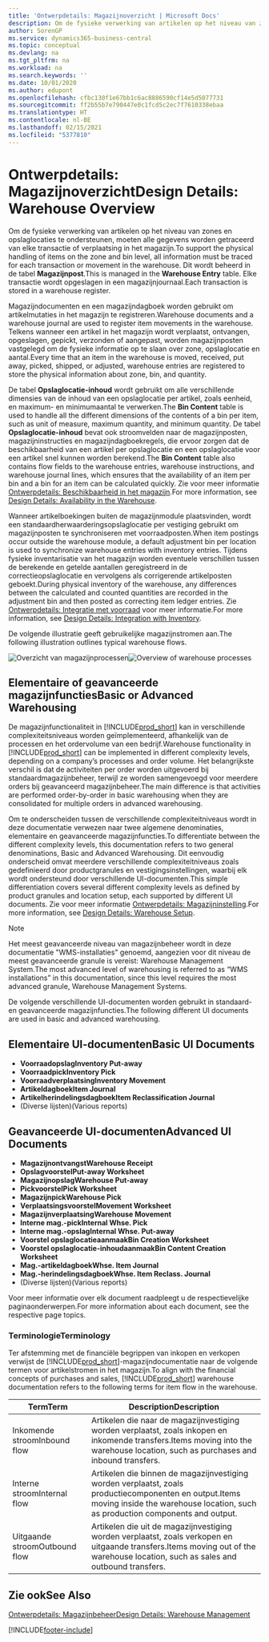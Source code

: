 ```yaml
---
title: 'Ontwerpdetails: Magazijnoverzicht | Microsoft Docs'
description: Om de fysieke verwerking van artikelen op het niveau van zones en opslaglocaties te ondersteunen, moeten alle gegevens worden getraceerd van elke transactie of verplaatsing in het magazijn. Dit wordt beheerd in de tabel **Magazijnpost**. Elke transactie wordt opgeslagen in een magazijnjournaal.
author: SorenGP
ms.service: dynamics365-business-central
ms.topic: conceptual
ms.devlang: na
ms.tgt_pltfrm: na
ms.workload: na
ms.search.keywords: ''
ms.date: 10/01/2020
ms.author: edupont
ms.openlocfilehash: cfbc130f1e67bb1c6ac8886590cf14e5d5077731
ms.sourcegitcommit: ff2b55b7e790447e0c1fcd5c2ec7f7610338ebaa
ms.translationtype: HT
ms.contentlocale: nl-BE
ms.lasthandoff: 02/15/2021
ms.locfileid: "5377810"
---
```

# <a name="design-details-warehouse-overview"></a><span data-ttu-id="e4beb-105">Ontwerpdetails: Magazijnoverzicht</span><span class="sxs-lookup"><span data-stu-id="e4beb-105">Design Details: Warehouse Overview</span></span>
<span data-ttu-id="e4beb-106">Om de fysieke verwerking van artikelen op het niveau van zones en opslaglocaties te ondersteunen, moeten alle gegevens worden getraceerd van elke transactie of verplaatsing in het magazijn.</span><span class="sxs-lookup"><span data-stu-id="e4beb-106">To support the physical handling of items on the zone and bin level, all information must be traced for each transaction or movement in the warehouse.</span></span> <span data-ttu-id="e4beb-107">Dit wordt beheerd in de tabel **Magazijnpost**.</span><span class="sxs-lookup"><span data-stu-id="e4beb-107">This is managed in the **Warehouse Entry** table.</span></span> <span data-ttu-id="e4beb-108">Elke transactie wordt opgeslagen in een magazijnjournaal.</span><span class="sxs-lookup"><span data-stu-id="e4beb-108">Each transaction is stored in a warehouse register.</span></span>  

<span data-ttu-id="e4beb-109">Magazijndocumenten en een magazijndagboek worden gebruikt om artikelmutaties in het magazijn te registreren.</span><span class="sxs-lookup"><span data-stu-id="e4beb-109">Warehouse documents and a warehouse journal are used to register item movements in the warehouse.</span></span> <span data-ttu-id="e4beb-110">Telkens wanneer een artikel in het magazijn wordt verplaatst, ontvangen, opgeslagen, gepickt, verzonden of aangepast, worden magazijnposten vastgelegd om de fysieke informatie op te slaan over zone, opslaglocatie en aantal.</span><span class="sxs-lookup"><span data-stu-id="e4beb-110">Every time that an item in the warehouse is moved, received, put away, picked, shipped, or adjusted, warehouse entries are registered to store the physical information about zone, bin, and quantity.</span></span>

<span data-ttu-id="e4beb-111">De tabel **Opslaglocatie-inhoud** wordt gebruikt om alle verschillende dimensies van de inhoud van een opslaglocatie per artikel, zoals eenheid, en maximum- en minimumaantal te verwerken.</span><span class="sxs-lookup"><span data-stu-id="e4beb-111">The **Bin Content** table is used to handle all the different dimensions of the contents of a bin per item, such as unit of measure, maximum quantity, and minimum quantity.</span></span> <span data-ttu-id="e4beb-112">De tabel **Opslaglocatie-inhoud** bevat ook stroomvelden naar de magazijnposten, magazijninstructies en magazijndagboekregels, die ervoor zorgen dat de beschikbaarheid van een artikel per opslaglocatie en een opslaglocatie voor een artikel snel kunnen worden berekend.</span><span class="sxs-lookup"><span data-stu-id="e4beb-112">The **Bin Content** table also contains flow fields to the warehouse entries, warehouse instructions, and warehouse journal lines, which ensures that the availability of an item per bin and a bin for an item can be calculated quickly.</span></span> <span data-ttu-id="e4beb-113">Zie voor meer informatie [Ontwerpdetails: Beschikbaarheid in het magazijn](design-details-availability-in-the-warehouse.md).</span><span class="sxs-lookup"><span data-stu-id="e4beb-113">For more information, see [Design Details: Availability in the Warehouse](design-details-availability-in-the-warehouse.md).</span></span>  

<span data-ttu-id="e4beb-114">Wanneer artikelboekingen buiten de magazijnmodule plaatsvinden, wordt een standaardherwaarderingsopslaglocatie per vestiging gebruikt om magazijnposten te synchroniseren met voorraadposten.</span><span class="sxs-lookup"><span data-stu-id="e4beb-114">When item postings occur outside the warehouse module, a default adjustment bin per location is used to synchronize warehouse entries with inventory entries.</span></span> <span data-ttu-id="e4beb-115">Tijdens fysieke inventarisatie van het magazijn worden eventuele verschillen tussen de berekende en getelde aantallen geregistreerd in de correctieopslaglocatie en vervolgens als corrigerende artikelposten geboekt.</span><span class="sxs-lookup"><span data-stu-id="e4beb-115">During physical inventory of the warehouse, any differences between the calculated and counted quantities are recorded in the adjustment bin and then posted as correcting item ledger entries.</span></span> <span data-ttu-id="e4beb-116">Zie [Ontwerpdetails: Integratie met voorraad](design-details-integration-with-inventory.md) voor meer informatie.</span><span class="sxs-lookup"><span data-stu-id="e4beb-116">For more information, see [Design Details: Integration with Inventory](design-details-integration-with-inventory.md).</span></span>  

<span data-ttu-id="e4beb-117">De volgende illustratie geeft gebruikelijke magazijnstromen aan.</span><span class="sxs-lookup"><span data-stu-id="e4beb-117">The following illustration outlines typical warehouse flows.</span></span>  

<span data-ttu-id="e4beb-118">![Overzicht van magazijnprocessen](media/design_details_warehouse_management_overview.png "Overzicht van magazijnprocessen")</span><span class="sxs-lookup"><span data-stu-id="e4beb-118">![Overview of warehouse processes](media/design_details_warehouse_management_overview.png "Overview of warehouse processes")</span></span>  

## <a name="basic-or-advanced-warehousing"></a><span data-ttu-id="e4beb-119">Elementaire of geavanceerde magazijnfuncties</span><span class="sxs-lookup"><span data-stu-id="e4beb-119">Basic or Advanced Warehousing</span></span>  
<span data-ttu-id="e4beb-120">De magazijnfunctionaliteit in [!INCLUDE[prod_short](includes/prod_short.md)] kan in verschillende complexiteitsniveaus worden geïmplementeerd, afhankelijk van de processen en het ordervolume van een bedrijf.</span><span class="sxs-lookup"><span data-stu-id="e4beb-120">Warehouse functionality in [!INCLUDE[prod_short](includes/prod_short.md)] can be implemented in different complexity levels, depending on a company’s processes and order volume.</span></span> <span data-ttu-id="e4beb-121">Het belangrijkste verschil is dat de activiteiten per order worden uitgevoerd bij standaardmagazijnbeheer, terwijl ze worden samengevoegd voor meerdere orders bij geavanceerd magazijnbeheer.</span><span class="sxs-lookup"><span data-stu-id="e4beb-121">The main difference is that activities are performed order-by-order in basic warehousing when they are consolidated for multiple orders in advanced warehousing.</span></span>  

 <span data-ttu-id="e4beb-122">Om te onderscheiden tussen de verschillende complexiteitniveaus wordt in deze documentatie verwezen naar twee algemene denominaties, elementaire en geavanceerde magazijnfuncties.</span><span class="sxs-lookup"><span data-stu-id="e4beb-122">To differentiate between the different complexity levels, this documentation refers to two general denominations, Basic and Advanced Warehousing.</span></span> <span data-ttu-id="e4beb-123">Dit eenvoudig onderscheid omvat meerdere verschillende complexiteitniveaus zoals gedefinieerd door productgranules en vestigingsinstellingen, waarbij elk wordt ondersteund door verschillende UI-documenten.</span><span class="sxs-lookup"><span data-stu-id="e4beb-123">This simple differentiation covers several different complexity levels as defined by product granules and location setup, each supported by different UI documents.</span></span> <span data-ttu-id="e4beb-124">Zie voor meer informatie [Ontwerpdetails: Magazijninstelling](design-details-warehouse-setup.md).</span><span class="sxs-lookup"><span data-stu-id="e4beb-124">For more information, see [Design Details: Warehouse Setup](design-details-warehouse-setup.md).</span></span>  

> [!NOTE]  
>  <span data-ttu-id="e4beb-125">Het meest geavanceerde niveau van magazijnbeheer wordt in deze documentatie "WMS-installaties" genoemd, aangezien voor dit niveau de meest geavanceerde granule is vereist: Warehouse Management System.</span><span class="sxs-lookup"><span data-stu-id="e4beb-125">The most advanced level of warehousing is referred to as “WMS installations” in this documentation, since this level requires the most advanced granule, Warehouse Management Systems.</span></span>  

 <span data-ttu-id="e4beb-126">De volgende verschillende UI-documenten worden gebruikt in standaard- en geavanceerde magazijnfuncties.</span><span class="sxs-lookup"><span data-stu-id="e4beb-126">The following different UI documents are used in basic and advanced warehousing.</span></span>  

## <a name="basic-ui-documents"></a><span data-ttu-id="e4beb-127">Elementaire UI-documenten</span><span class="sxs-lookup"><span data-stu-id="e4beb-127">Basic UI Documents</span></span>  

-   <span data-ttu-id="e4beb-128">**Voorraadopslag**</span><span class="sxs-lookup"><span data-stu-id="e4beb-128">**Inventory Put-away**</span></span>  
-   <span data-ttu-id="e4beb-129">**Voorraadpick**</span><span class="sxs-lookup"><span data-stu-id="e4beb-129">**Inventory Pick**</span></span>  
-   <span data-ttu-id="e4beb-130">**Voorraadverplaatsing**</span><span class="sxs-lookup"><span data-stu-id="e4beb-130">**Inventory Movement**</span></span>  
-   <span data-ttu-id="e4beb-131">**Artikeldagboek**</span><span class="sxs-lookup"><span data-stu-id="e4beb-131">**Item Journal**</span></span>  
-   <span data-ttu-id="e4beb-132">**Artikelherindelingsdagboek**</span><span class="sxs-lookup"><span data-stu-id="e4beb-132">**Item Reclassification Journal**</span></span>  
-   <span data-ttu-id="e4beb-133">(Diverse lijsten)</span><span class="sxs-lookup"><span data-stu-id="e4beb-133">(Various reports)</span></span>  

## <a name="advanced-ui-documents"></a><span data-ttu-id="e4beb-134">Geavanceerde UI-documenten</span><span class="sxs-lookup"><span data-stu-id="e4beb-134">Advanced UI Documents</span></span>  

-   <span data-ttu-id="e4beb-135">**Magazijnontvangst**</span><span class="sxs-lookup"><span data-stu-id="e4beb-135">**Warehouse Receipt**</span></span>  
-   <span data-ttu-id="e4beb-136">**Opslagvoorstel**</span><span class="sxs-lookup"><span data-stu-id="e4beb-136">**Put-away Worksheet**</span></span>  
-   <span data-ttu-id="e4beb-137">**Magazijnopslag**</span><span class="sxs-lookup"><span data-stu-id="e4beb-137">**Warehouse Put-away**</span></span>  
-   <span data-ttu-id="e4beb-138">**Pickvoorstel**</span><span class="sxs-lookup"><span data-stu-id="e4beb-138">**Pick Worksheet**</span></span>  
-   <span data-ttu-id="e4beb-139">**Magazijnpick**</span><span class="sxs-lookup"><span data-stu-id="e4beb-139">**Warehouse Pick**</span></span>  
-   <span data-ttu-id="e4beb-140">**Verplaatsingsvoorstel**</span><span class="sxs-lookup"><span data-stu-id="e4beb-140">**Movement Worksheet**</span></span>  
-   <span data-ttu-id="e4beb-141">**Magazijnverplaatsing**</span><span class="sxs-lookup"><span data-stu-id="e4beb-141">**Warehouse Movement**</span></span>  
-   <span data-ttu-id="e4beb-142">**Interne mag.-pick**</span><span class="sxs-lookup"><span data-stu-id="e4beb-142">**Internal Whse. Pick**</span></span>  
-   <span data-ttu-id="e4beb-143">**Interne mag.-opslag**</span><span class="sxs-lookup"><span data-stu-id="e4beb-143">**Internal Whse. Put-away**</span></span>  
-   <span data-ttu-id="e4beb-144">**Voorstel opslaglocatieaanmaak**</span><span class="sxs-lookup"><span data-stu-id="e4beb-144">**Bin Creation Worksheet**</span></span>  
-   <span data-ttu-id="e4beb-145">**Voorstel opslaglocatie-inhoudaanmaak**</span><span class="sxs-lookup"><span data-stu-id="e4beb-145">**Bin Content Creation Worksheet**</span></span>  
-   <span data-ttu-id="e4beb-146">**Mag.-artikeldagboek**</span><span class="sxs-lookup"><span data-stu-id="e4beb-146">**Whse. Item Journal**</span></span>  
-   <span data-ttu-id="e4beb-147">**Mag.-herindelingsdagboek**</span><span class="sxs-lookup"><span data-stu-id="e4beb-147">**Whse. Item Reclass. Journal**</span></span>  
-   <span data-ttu-id="e4beb-148">(Diverse lijsten)</span><span class="sxs-lookup"><span data-stu-id="e4beb-148">(Various reports)</span></span>  

<span data-ttu-id="e4beb-149">Voor meer informatie over elk document raadpleegt u de respectievelijke paginaonderwerpen.</span><span class="sxs-lookup"><span data-stu-id="e4beb-149">For more information about each document, see the respective page topics.</span></span>  

### <a name="terminology"></a><span data-ttu-id="e4beb-150">Terminologie</span><span class="sxs-lookup"><span data-stu-id="e4beb-150">Terminology</span></span>  
<span data-ttu-id="e4beb-151">Ter afstemming met de financiële begrippen van inkopen en verkopen verwijst de [!INCLUDE[prod_short](includes/prod_short.md)]-magazijndocumentatie naar de volgende termen voor artikelstromen in het magazijn.</span><span class="sxs-lookup"><span data-stu-id="e4beb-151">To align with the financial concepts of purchases and sales, [!INCLUDE[prod_short](includes/prod_short.md)] warehouse documentation refers to the following terms for item flow in the warehouse.</span></span>  

|<span data-ttu-id="e4beb-152">Term</span><span class="sxs-lookup"><span data-stu-id="e4beb-152">Term</span></span>|<span data-ttu-id="e4beb-153">Description</span><span class="sxs-lookup"><span data-stu-id="e4beb-153">Description</span></span>|  
|----------|---------------------------------------|  
|<span data-ttu-id="e4beb-154">Inkomende stroom</span><span class="sxs-lookup"><span data-stu-id="e4beb-154">Inbound flow</span></span>|<span data-ttu-id="e4beb-155">Artikelen die naar de magazijnvestiging worden verplaatst, zoals inkopen en inkomende transfers.</span><span class="sxs-lookup"><span data-stu-id="e4beb-155">Items moving into the warehouse location, such as purchases and inbound transfers.</span></span>|  
|<span data-ttu-id="e4beb-156">Interne stroom</span><span class="sxs-lookup"><span data-stu-id="e4beb-156">Internal flow</span></span>|<span data-ttu-id="e4beb-157">Artikelen die binnen de magazijnvestiging worden verplaatst, zoals productiecomponenten en output.</span><span class="sxs-lookup"><span data-stu-id="e4beb-157">Items moving inside the warehouse location, such as production components and output.</span></span>|  
|<span data-ttu-id="e4beb-158">Uitgaande stroom</span><span class="sxs-lookup"><span data-stu-id="e4beb-158">Outbound flow</span></span>|<span data-ttu-id="e4beb-159">Artikelen die uit de magazijnvestiging worden verplaatst, zoals verkopen en uitgaande transfers.</span><span class="sxs-lookup"><span data-stu-id="e4beb-159">Items moving out of the warehouse location, such as sales and outbound transfers.</span></span>|  

## <a name="see-also"></a><span data-ttu-id="e4beb-160">Zie ook</span><span class="sxs-lookup"><span data-stu-id="e4beb-160">See Also</span></span>  
 [<span data-ttu-id="e4beb-161">Ontwerpdetails: Magazijnbeheer</span><span class="sxs-lookup"><span data-stu-id="e4beb-161">Design Details: Warehouse Management</span></span>](design-details-warehouse-management.md)


[!INCLUDE[footer-include](includes/footer-banner.md)]